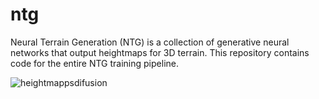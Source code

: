 # ntg
Neural Terrain Generation (NTG) is a collection of generative neural networks that output heightmaps for 3D terrain. This repository contains code for the entire NTG training pipeline.

![heightmappsdifusion](https://user-images.githubusercontent.com/30982485/213880043-6c4a44a4-f9d4-47b0-bb99-7eaa0f606c4e.png)
